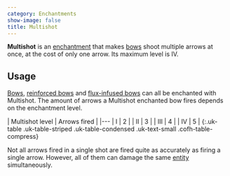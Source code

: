 ```yaml
---
category: Enchantments
show-image: false
title: Multishot
---
```


**Multishot** is an [enchantment](https://minecraft.gamepedia.com/Enchanting)
that makes [bows](https://minecraft.gamepedia.com/Bow) shoot multiple arrows at
once, at the cost of only one arrow. Its maximum level is IV.


Usage
-----

[Bows](https://minecraft.gamepedia.com/Bow), [reinforced
bows](../../thermal-foundation/reinforced-bows/) and [flux-infused
bows](../../redstone-arsenal/flux-infused-bow/) can all be enchanted with
Multishot. The amount of arrows a Multishot enchanted bow fires depends on the
enchantment level.

| Multishot level | Arrows fired |
|---
| I | 2 |
| II | 3 |
| III | 4 |
| IV | 5 |
{:.uk-table .uk-table-striped .uk-table-condensed .uk-text-small .cofh-table-compress}

Not all arrows fired in a single shot are fired quite as accurately as firing a
single arrow. However, all of them can damage the same
[entity](https://minecraft.gamepedia.com/Entity) simultaneously.
